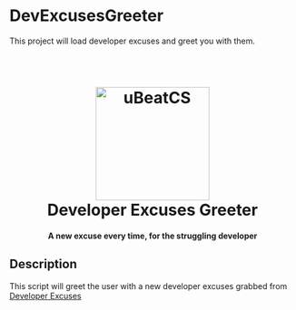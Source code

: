 # DevExcusesGreeter
This project will load developer excuses and greet you with them.

<h1 align="center">
  <br>
  <img src="logo.png" alt="uBeatCS" width="200"></a>
  <br>
  Developer Excuses Greeter
  <br>
</h1>

<h4 align="center">A new excuse every time, for the struggling developer</h4>

## Description
This script will greet the user with a new developer excuses grabbed from [Developer Excuses](https://www.devexcuses.com)

